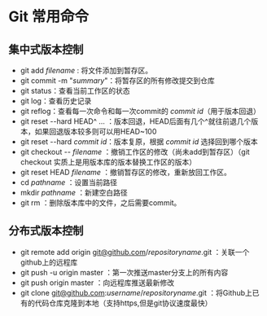 # Git 常用命令

## 集中式版本控制

- git add *filename* : 将文件添加到暂存区。
- git commit -m "*summary*"：将暂存区的所有修改提交到仓库
- git status：查看当前工作区的状态
- git log：查看历史记录
- git reflog：查看每一次命令和每一次commit的 *commit id*（用于版本回退）
- git reset --hard HEAD^ ... ：版本回退，HEAD后面有几个^就往前退几个版本，如果回退版本较多则可以用HEAD~100
- git reset --hard *commit id*：版本复原，根据 *commit id* 选择回到哪个版本
- git checkout -- *filename* ：撤销工作区的修改（尚未add到暂存区）（git checkout 实质上是用版本库的版本替换工作区的版本）
- git reset HEAD *filename* ：撤销暂存区的修改，重新放回工作区。
- cd *pathname* ：设置当前路径
- mkdir *pathname* ：新建空白路径
- git rm ：删除版本库中的文件，之后需要commit。

## 分布式版本控制

- git remote add origin git@github.com/*repositoryname*.git ：关联一个github上的远程库
- git push -u origin master ：第一次推送master分支上的所有内容
- git push origin master ：向远程库推送最新修改
- git clone git@github.com:*username*/*repositoryname*.git ：将Github上已有的代码仓库克隆到本地（支持https,但是git协议速度最快）